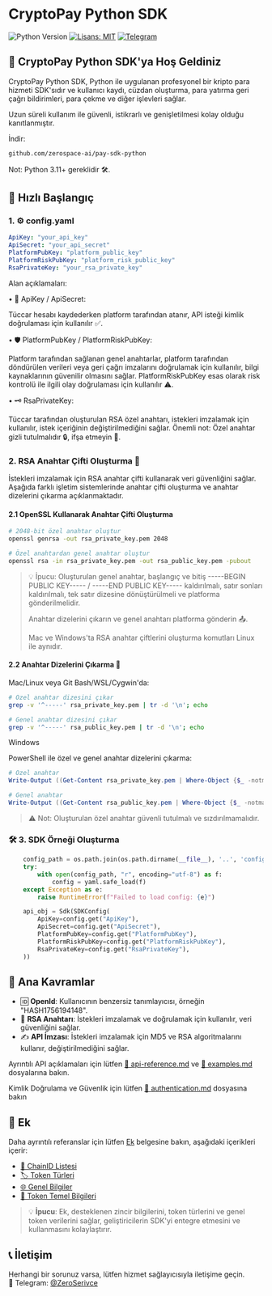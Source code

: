 # CryptoPay Python SDK

![Python Version](https://img.shields.io/badge/python-3.11+-blue.svg)
[![Lisans: MIT](https://img.shields.io/badge/License-MIT-yellow.svg)](https://opensource.org/licenses/MIT)
[![Telegram](https://img.shields.io/badge/chat-Telegram-blue?logo=telegram)](https://t.me/ZeroSerivce)

## 🌟 CryptoPay Python SDK'ya Hoş Geldiniz

CryptoPay Python SDK, Python ile uygulanan profesyonel bir kripto para hizmeti SDK'sıdır ve kullanıcı kaydı, cüzdan oluşturma, para yatırma geri çağrı bildirimleri, para çekme ve diğer işlevleri sağlar.

Uzun süreli kullanım ile güvenli, istikrarlı ve genişletilmesi kolay olduğu kanıtlanmıştır.

İndir:

```bash
github.com/zerospace-ai/pay-sdk-python
```

Not: Python 3.11+ gereklidir 🛠️.

## 🚀 Hızlı Başlangıç
### 1. ⚙️ config.yaml

```yaml
ApiKey: "your_api_key"
ApiSecret: "your_api_secret"
PlatformPubKey: "platform_public_key"
PlatformRiskPubKey: "platform_risk_public_key"
RsaPrivateKey: "your_rsa_private_key"
```

Alan açıklamaları:

• 🔑 ApiKey / ApiSecret:

Tüccar hesabı kaydederken platform tarafından atanır, API isteği kimlik doğrulaması için kullanılır ✅.

• 🛡️ PlatformPubKey / PlatformRiskPubKey:

Platform tarafından sağlanan genel anahtarlar, platform tarafından döndürülen verileri veya geri çağrı imzalarını doğrulamak için kullanılır, bilgi kaynaklarının güvenilir olmasını sağlar. PlatformRiskPubKey esas olarak risk kontrolü ile ilgili olay doğrulaması için kullanılır ⚠️.

• 🗝️ RsaPrivateKey:

Tüccar tarafından oluşturulan RSA özel anahtarı, istekleri imzalamak için kullanılır, istek içeriğinin değiştirilmediğini sağlar. Önemli not: Özel anahtar gizli tutulmalıdır 🔒, ifşa etmeyin 🚫.

### 2. RSA Anahtar Çifti Oluşturma 🔐

İstekleri imzalamak için RSA anahtar çifti kullanarak veri güvenliğini sağlar. Aşağıda farklı işletim sistemlerinde anahtar çifti oluşturma ve anahtar dizelerini çıkarma açıklanmaktadır.

#### 2.1 OpenSSL Kullanarak Anahtar Çifti Oluşturma

```bash
# 2048-bit özel anahtar oluştur
openssl genrsa -out rsa_private_key.pem 2048

# Özel anahtardan genel anahtar oluştur
openssl rsa -in rsa_private_key.pem -out rsa_public_key.pem -pubout
```

> 💡 İpucu: Oluşturulan genel anahtar, başlangıç ve bitiş -----BEGIN PUBLIC KEY----- / -----END PUBLIC KEY----- kaldırılmalı, satır sonları kaldırılmalı, tek satır dizesine dönüştürülmeli ve platforma gönderilmelidir.
> 
> Anahtar dizelerini çıkarın ve genel anahtarı platforma gönderin 📤.
>
>Mac ve Windows'ta RSA anahtar çiftlerini oluşturma komutları Linux ile aynıdır.

#### 2.2 Anahtar Dizelerini Çıkarma 🔑

Mac/Linux veya Git Bash/WSL/Cygwin'da:

```bash
# Özel anahtar dizesini çıkar
grep -v '^-----' rsa_private_key.pem | tr -d '\n'; echo

# Genel anahtar dizesini çıkar
grep -v '^-----' rsa_public_key.pem | tr -d '\n'; echo
```

Windows

PowerShell ile özel ve genel anahtar dizelerini çıkarma:

```powershell
# Özel anahtar
Write-Output ((Get-Content rsa_private_key.pem | Where-Object {$_ -notmatch "^-----"}) -join "")

# Genel anahtar
Write-Output ((Get-Content rsa_public_key.pem | Where-Object {$_ -notmatch "^-----"}) -join "")
```

> ⚠️ Not: Oluşturulan özel anahtar güvenli tutulmalı ve sızdırılmamalıdır.


### 🛠️ 3. SDK Örneği Oluşturma

```python
    config_path = os.path.join(os.path.dirname(__file__), '..', 'config.yaml')
    try:
        with open(config_path, "r", encoding="utf-8") as f:
            config = yaml.safe_load(f)
    except Exception as e:
        raise RuntimeError(f"Failed to load config: {e}")

    api_obj = Sdk(SDKConfig(
        ApiKey=config.get("ApiKey"),
        ApiSecret=config.get("ApiSecret"),
        PlatformPubKey=config.get("PlatformPubKey"),
        PlatformRiskPubKey=config.get("PlatformRiskPubKey"),
        RsaPrivateKey=config.get("RsaPrivateKey"),
    ))
```

## 🔑 Ana Kavramlar

- 🆔 **OpenId**: Kullanıcının benzersiz tanımlayıcısı, örneğin "HASH1756194148".
- 🔐 **RSA Anahtarı**: İstekleri imzalamak ve doğrulamak için kullanılır, veri güvenliğini sağlar.
- ✍️ **API İmzası**: İstekleri imzalamak için MD5 ve RSA algoritmalarını kullanır, değiştirilmediğini sağlar.

Ayrıntılı API açıklamaları için lütfen [🧩 api-reference.md](./api-reference.md) ve [🧩 examples.md](./examples.md) dosyalarına bakın.

Kimlik Doğrulama ve Güvenlik için lütfen [🧩 authentication.md](./authentication.md) dosyasına bakın

## 📎 Ek

Daha ayrıntılı referanslar için lütfen [Ek](./appendix.md) belgesine bakın, aşağıdaki içerikleri içerir:

- [🧩 ChainID Listesi](./appendix.md#-chainid-listesi)
- [🏷️ Token Türleri](./appendix.md#-token-türü)
- [🌐 Genel Bilgiler](./appendix.md#-genel-bilgiler)
- [🔰 Token Temel Bilgileri](./appendix.md#-token-temel-bilgileri)

> 💡 **İpucu**: Ek, desteklenen zincir bilgilerini, token türlerini ve genel token verilerini sağlar, geliştiricilerin SDK'yi entegre etmesini ve kullanmasını kolaylaştırır.

## 📞 İletişim

Herhangi bir sorunuz varsa, lütfen hizmet sağlayıcısıyla iletişime geçin.  
💬 Telegram: [@ZeroSerivce](https://t.me/ZeroSerivce)